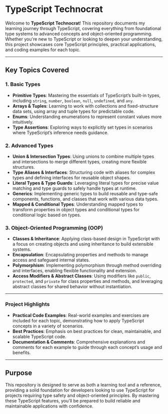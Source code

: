 # TypeScript Technocrat

Welcome to **TypeScript Technocrat**! This repository documents my learning journey through TypeScript, covering everything from foundational type systems to advanced concepts and object-oriented programming. Whether you're new to TypeScript or looking to deepen your understanding, this project showcases core TypeScript principles, practical applications, and coding examples for each topic.

---

## Key Topics Covered

### 1. **Basic Types**
   - **Primitive Types**: Mastering the essentials of TypeScript’s built-in types, including `string`, `number`, `boolean`, `null`, `undefined`, and `any`.
   - **Arrays & Tuples**: Learning to work with collections and fixed-structure data sets, using array and tuple types for predictable code.
   - **Enums**: Understanding enumerations to represent constant values more intuitively.
   - **Type Assertions**: Exploring ways to explicitly set types in scenarios where TypeScript’s inference needs guidance.

### 2. **Advanced Types**
   - **Union & Intersection Types**: Using unions to combine multiple types and intersections to merge different types, creating more flexible structures.
   - **Type Aliases & Interfaces**: Structuring code with aliases for complex types and defining interfaces for reusable object shapes.
   - **Literal Types & Type Guards**: Leveraging literal types for precise value matching and type guards to safely handle types at runtime.
   - **Generics**: Implementing generic types to build reusable and type-safe components, functions, and classes that work with various data types.
   - **Mapped & Conditional Types**: Understanding mapped types to transform properties in object types and conditional types for conditional logic based on types.

### 3. **Object-Oriented Programming (OOP)**
   - **Classes & Inheritance**: Applying class-based design in TypeScript with a focus on creating objects and using inheritance to build extensible systems.
   - **Encapsulation**: Encapsulating properties and methods to manage access and safeguard internal states.
   - **Polymorphism**: Implementing polymorphism through method overriding and interfaces, enabling flexible functionality and extension.
   - **Access Modifiers & Abstract Classes**: Using modifiers like `public`, `protected`, and `private` for class properties and methods, and leveraging abstract classes for shared behavior without instantiation.

   ---

### Project Highlights
   - **Practical Code Examples**: Real-world examples and exercises are included for each topic, demonstrating how to apply TypeScript concepts in a variety of scenarios.
   - **Best Practices**: Emphasis on best practices for clean, maintainable, and scalable TypeScript code.
   - **Documentation & Comments**: Comprehensive explanations and comments for each example to guide through each concept’s usage and benefits.

---

## Purpose
This repository is designed to serve as both a learning tool and a reference, providing a solid foundation for developers looking to use TypeScript for projects requiring type safety and object-oriented principles. By mastering these TypeScript features, you'll be prepared to build reliable and maintainable applications with confidence.